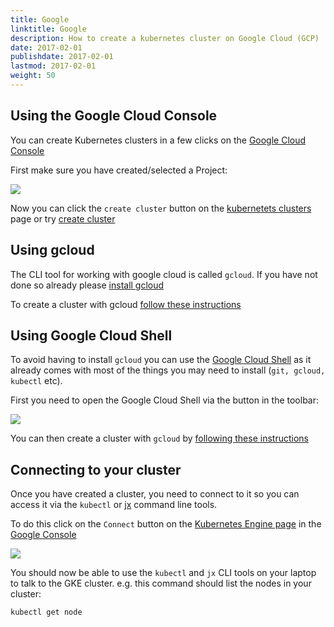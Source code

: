 ```yaml
---
title: Google 
linktitle: Google
description: How to create a kubernetes cluster on Google Cloud (GCP)
date: 2017-02-01
publishdate: 2017-02-01
lastmod: 2017-02-01
weight: 50
---
```



## Using the Google Cloud Console

You can create Kubernetes clusters in a few clicks on the [Google Cloud Console](https://console.cloud.google.com/)

First make sure you have created/selected a Project:

<img src="/images/quickstart/gke-select-project.png" class="img-thumbnail">


Now you can click the `create cluster` button on the [kubernetets clusters](https://console.cloud.google.com/kubernetes/list) page or try [create cluster](https://console.cloud.google.com/kubernetes/add)



## Using gcloud                                                                            

The CLI tool for working with google cloud is called `gcloud`. If you have not done so already please [install gcloud](https://cloud.google.com/sdk/install)

To create a cluster with gcloud [follow these instructions](https://cloud.google.com/kubernetes-engine/docs/how-to/creating-a-cluster)


## Using Google Cloud Shell

To avoid having to install `gcloud` you can use the [Google Cloud Shell](https://console.cloud.google.com/) as it already comes with most of the things you may need to install (`git, gcloud, kubectl` etc).

First you need to open the Google Cloud Shell via the button in the toolbar:

<img src="/images/quickstart/gke-start-shell.png" class="img-thumbnail">

You can then create a cluster with `gcloud` by [following these instructions](https://cloud.google.com/kubernetes-engine/docs/how-to/creating-a-cluster)

## Connecting to your cluster

Once you have created a cluster, you need to connect to it so you can access it via the `kubectl` or [jx](/docs/getting-started/setup/install/) command line tools. 

To do this click on the `Connect` button on the [Kubernetes Engine page](https://console.cloud.google.com/kubernetes/list) in the [Google Console](https://console.cloud.google.com/)

<img src="/images/quickstart/gke-connect.png" class="img-thumbnail">

You should now be able to use the `kubectl` and `jx` CLI tools on your laptop to talk to the GKE cluster. e.g. this command should list the nodes in your cluster:

``` 
kubectl get node
```
